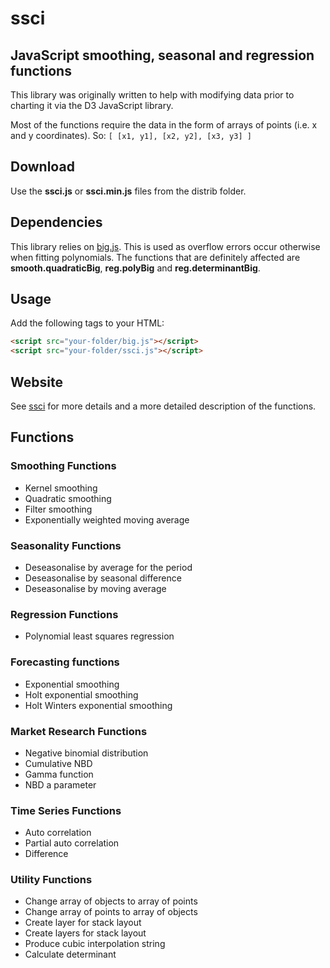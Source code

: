 # ssci
## JavaScript smoothing, seasonal and regression functions

This library was originally written to help with modifying data prior to charting it via the D3 JavaScript library.

Most of the functions require the data in the form of arrays of points (i.e. x and y coordinates). So:
```[ [x1, y1], [x2, y2], [x3, y3] ]```

## Download
Use the **ssci.js** or **ssci.min.js** files from the distrib folder. 

## Dependencies
This library relies on [big.js](https://github.com/MikeMcl/big.js/). This is used as overflow errors occur otherwise when fitting polynomials. The functions that are definitely affected are **smooth.quadraticBig**, **reg.polyBig** and **reg.determinantBig**. 

## Usage
Add the following tags to your HTML:
```html
<script src="your-folder/big.js"></script>
<script src="your-folder/ssci.js"></script>
```

## Website
See [ssci](http://www.surveyscience.co.uk/html/ssci/ssci_js.html) for more details and a more detailed description of the functions.

## Functions

### Smoothing Functions
- Kernel smoothing
- Quadratic smoothing
- Filter smoothing
- Exponentially weighted moving average

### Seasonality Functions
- Deseasonalise by average for the period
- Deseasonalise by seasonal difference
- Deseasonalise by moving average

### Regression Functions
- Polynomial least squares regression

### Forecasting functions
- Exponential smoothing
- Holt exponential smoothing
- Holt Winters exponential smoothing

### Market Research Functions
- Negative binomial distribution
- Cumulative NBD
- Gamma function
- NBD a parameter

### Time Series Functions
- Auto correlation
- Partial auto correlation
- Difference

### Utility Functions
- Change array of objects to array of points
- Change array of points to array of objects
- Create layer for stack layout
- Create layers for stack layout
- Produce cubic interpolation string
- Calculate determinant
 
